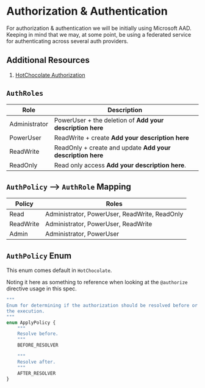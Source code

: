 # Authorization & Authentication

For authorization & authentication we will be initially using Microsoft AAD. Keeping in mind that we
may, at some point, be using a federated service for authenticating across several auth providers.

## Additional Resources

1. [HotChocolate Authorization](https://chillicream.com/docs/hotchocolate/security/authorization)

## `AuthRoles`

|Role|Description|
|---|---|
|Administrator|PowerUser + the deletion of **Add your description here**|
|PowerUser|ReadWrite + create **Add your description here**|
|ReadWrite|ReadOnly + create and update **Add your description here**|
|ReadOnly|Read only access **Add your description here**.|

## `AuthPolicy` ⟶ `AuthRole` Mapping

|Policy|Roles|
|---|---|
|Read|Administrator, PowerUser, ReadWrite, ReadOnly|
|ReadWrite|Administrator, PowerUser, ReadWrite|
|Admin|Administrator, PowerUser|

## `AuthPolicy` Enum

This enum comes default in `HotChocolate`.

Noting it here as something to reference when looking at the `@authorize` directive
usage in this spec.

```graphql
"""
Enum for determining if the authorization should be resolved before or after
the execution.
"""
enum ApplyPolicy {
    """
    Resolve before.
    """
    BEFORE_RESOLVER

    """
    Resolve after.
    """
    AFTER_RESOLVER
}
```
